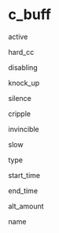 # c\_buff

active

hard\_cc

disabling

knock\_up

silence

cripple

invincible

slow

type

start\_time

end\_time

alt\_amount

name
